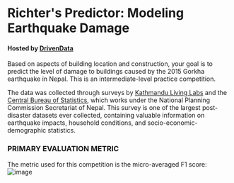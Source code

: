 # Richter's Predictor: Modeling Earthquake Damage
#### Hosted by [DrivenData](https://www.drivendata.org/competitions/57/nepal-earthquake/)

Based on aspects of building location and construction, your goal is to predict the level of damage to buildings caused by the 2015 Gorkha earthquake in Nepal.
This is an intermediate-level practice competition.

The data was collected through surveys by [Kathmandu Living Labs](http://www.kathmandulivinglabs.org/) and the [Central Bureau of Statistics](https://cbs.gov.np/), which works under the National Planning Commission Secretariat of Nepal. This survey is one of the largest post-disaster datasets ever collected, containing valuable information on earthquake impacts, household conditions, and socio-economic-demographic statistics.

### PRIMARY EVALUATION METRIC
The metric used for this competition is the micro-averaged F1 score:\
![image](https://user-images.githubusercontent.com/63553829/99469572-cc1c5300-2921-11eb-876a-cb50b52c1a43.png)


